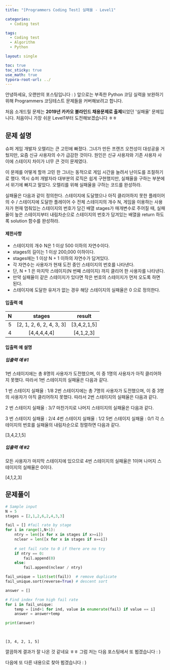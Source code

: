 ```yaml
---
title: "[Programmers Coding Test] 실패율 - Level1"

categories:
  - Coding test

tags:
  - Coding test
  - Algorithm
  - Python

layout: single

toc: true
toc_sticky: true
use_math: true
typora-root-url: ../
---
```



안녕하세요, 오랜만의 포스팅입니다 : )
앞으로는 부족한 Python 코딩 실력을 보완하기 위해 Programmers 코딩테스트 문제들을 커버해보려고 합니다.

처음 소개드릴 문제는 **2019년 카카오 블라인드 채용문제로 출제**되었던 '실패율' 문제입니다.
처음이니 가장 쉬운 Level1부터 도전해보겠습니다 ㅎㅎ

## 문제 설명

슈퍼 게임 개발자 오렐리는 큰 고민에 빠졌다. 그녀가 만든 프랜즈 오천성이 대성공을 거뒀지만, 요즘 신규 사용자의 수가 급감한 것이다. 원인은 신규 사용자와 기존 사용자 사이에 스테이지 차이가 너무 큰 것이 문제였다.

이 문제를 어떻게 할까 고민 한 그녀는 동적으로 게임 시간을 늘려서 난이도를 조절하기로 했다. 역시 슈퍼 개발자라 대부분의 로직은 쉽게 구현했지만, 실패율을 구하는 부분에서 위기에 빠지고 말았다. 오렐리를 위해 실패율을 구하는 코드를 완성하라.

실패율은 다음과 같이 정의한다.
스테이지에 도달했으나 아직 클리어하지 못한 플레이어의 수 / 스테이지에 도달한 플레이어 수
전체 스테이지의 개수 N, 게임을 이용하는 사용자가 현재 멈춰있는 스테이지의 번호가 담긴 배열 stages가 매개변수로 주어질 때, 실패율이 높은 스테이지부터 내림차순으로 스테이지의 번호가 담겨있는 배열을 return 하도록 solution 함수를 완성하라.

#### 제한사항
- 스테이지의 개수 N은 1 이상 500 이하의 자연수이다.
- stages의 길이는 1 이상 200,000 이하이다.
- stages에는 1 이상 N + 1 이하의 자연수가 담겨있다.
- 각 자연수는 사용자가 현재 도전 중인 스테이지의 번호를 나타낸다.
- 단, N + 1 은 마지막 스테이지(N 번째 스테이지) 까지 클리어 한 사용자를 나타낸다.
- 만약 실패율이 같은 스테이지가 있다면 작은 번호의 스테이지가 먼저 오도록 하면 된다.
- 스테이지에 도달한 유저가 없는 경우 해당 스테이지의 실패율은 0 으로 정의한다.

#### 입출력 예

|N|stages|result|
|:---:|:---:|:---:|
|5|[2, 1, 2, 6, 2, 4, 3, 3]|[3,4,2,1,5]|
|4|[4,4,4,4,4]|[4,1,2,3]|

#### 입출력 예 설명

##### 입출력 예 #1
1번 스테이지에는 총 8명의 사용자가 도전했으며, 이 중 1명의 사용자가 아직 클리어하지 못했다. 따라서 1번 스테이지의 실패율은 다음과 같다.

1 번 스테이지 실패율 : 1/8
2번 스테이지에는 총 7명의 사용자가 도전했으며, 이 중 3명의 사용자가 아직 클리어하지 못했다. 따라서 2번 스테이지의 실패율은 다음과 같다.

2 번 스테이지 실패율 : 3/7
마찬가지로 나머지 스테이지의 실패율은 다음과 같다.

3 번 스테이지 실패율 : 2/4
4번 스테이지 실패율 : 1/2
5번 스테이지 실패율 : 0/1
각 스테이지의 번호를 실패율의 내림차순으로 정렬하면 다음과 같다.

[3,4,2,1,5]

##### 입출력 예 #2

모든 사용자가 마지막 스테이지에 있으므로 4번 스테이지의 실패율은 1이며 나머지 스테이지의 실패율은 0이다.

[4,1,2,3]

## 문제풀이

```python
# Sample input
N = 5
stages = [2,1,2,6,2,4,3,3]

fail = [] #fail rate by stage
for i in range(1,N+1):
    ntry = len([x for x in stages if x>=i])
    nclear = len([x for x in stages if x==i])
    
    # set fail rate to 0 if there are no try 
    if ntry == 0:  
        fail.append(0)
    else:
        fail.append(nclear / ntry)

fail_unique = list(set(fail))  # remove duplicate
fail_unique.sort(reverse=True) # descent sort 

answer = []

# Find index from high fail rate 
for i in fail_unique:
    temp = [ind+1 for ind, value in enumerate(fail) if value == i]
    answer = answer+temp

print(answer)
    
   
```

    [3, 4, 2, 1, 5]
    
깔끔하게 결과가 잘 나온 것 같네요 ㅎㅎ 그럼 저는 다음 포스팅에서 또 뵙겠습니다 : )

다음에 또 다른 내용으로 찾아 뵙겠습니다 : )
